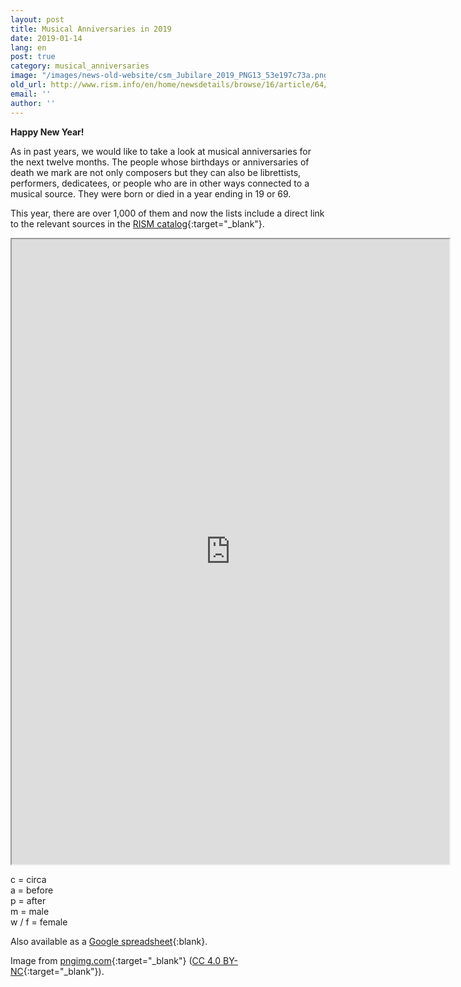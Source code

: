 ```yaml
---
layout: post
title: Musical Anniversaries in 2019
date: 2019-01-14
lang: en
post: true
category: musical_anniversaries
image: "/images/news-old-website/csm_Jubilare_2019_PNG13_53e197c73a.png"
old_url: http://www.rism.info/en/home/newsdetails/browse/16/article/64/musical-anniversaries-in-2019.html
email: ''
author: ''
---
```


**Happy New Year!**

As in past years, we would like to take a look at musical anniversaries for the next twelve months. The people whose birthdays or anniversaries of death we mark are not only composers but they can also be librettists, performers, dedicatees, or people who are in other ways connected to a musical source. They were born or died in a year ending in 19 or 69.

This year, there are over 1,000 of them and now the lists include a direct link to the relevant sources in the [RISM catalog](https://opac.rism.info/){:target="_blank"}. 

<iframe src="https://docs.google.com/spreadsheets/d/e/2PACX-1vSDUXlQXzt3WnwgqREHIKny0Md1wK7euBjTew73dTE-ihiwVT6UXX7gV165s7ox4hTgfz74vnl3w87z/pubhtml?widget=true&amp;headers=false" width="700" height="1000"></iframe>  

c = circa  
a = before  
p = after  
m = male  
w / f = female  

Also available as a [Google spreadsheet](https://docs.google.com/spreadsheets/d/1k4XD-N6JJZoRqlWk-9zwO5by3tnYL_cRauLFWZDFEx0/edit?usp=sharing){:blank}.

Image from [pngimg.com](http://pngimg.com/download/68427){:target="_blank"} ([CC 4.0 BY-NC](https://creativecommons.org/licenses/by-nc/4.0/){:target="_blank"}).
